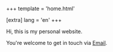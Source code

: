 +++
template = 'home.html'

[extra]
lang = 'en'
+++

Hi, this is my personal website.

You're welcome to get in touch via [Email](mailto:will.g.bush@gmail.com).
